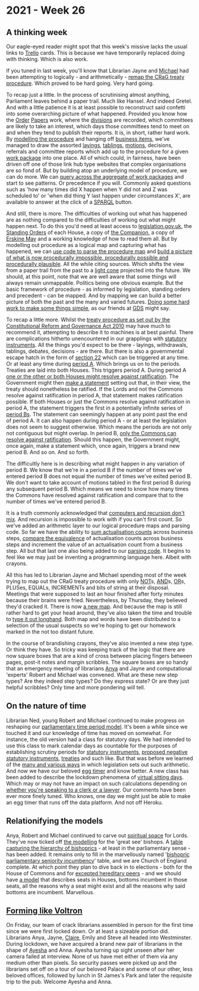 # 2021 - Week 26

## A thinking week

Our eagle-eyed reader might spot that this week's missive lacks the usual links to [Trello](https://en.wikipedia.org/wiki/Trello) cards. This is because we have temporarily replaced doing with thinking. Which is also work.

If you tuned in last week, you'll know that Librarian Jayne and [Michael](https://twitter.com/fantasticlife) had been attempting to logically - and arithmetically - [remap the CRaG treaty procedure](https://ukparliament.github.io/ontologies/procedure/flowcharts/crag-treaties/logic-gates/crag-treaties.pdf). Which proved to be hard going. Very hard going.

To recap just a little. In the process of scrutinising almost anything, Parliament leaves behind a paper trail. Much like Hansel. And indeed Gretel. And with a little patience it is at least possible to reconstruct said confetti into some overarching picture of what happened. Provided you know how the [Order](https://commonsbusiness.parliament.uk/document/48969/html) [Papers](https://lordsbusiness.parliament.uk/?businessPaperDate=2021-07-05) work, where the [divisions](https://www.parliament.uk/globalassets/documents/commons-information-office/Divisions.pdf) are recorded, which committees are likely to take an interest, which days those committees tend to meet on and when they tend to publish their reports. It is, in short, rather hard work. By [modelling the procedure](https://ukparliament.github.io/ontologies/procedure/procedure-ontology.html) and hanging off [business items](https://ukparliament.github.io/ontologies/procedure/procedure-ontology.html#d4e211), we've managed to draw the assorted [layings](https://ukparliament.github.io/ontologies/laying/laying-ontology.html#d4e106), [tablings](https://ukparliament.github.io/ontologies/tabling/tabling-ontology.html), [motions](https://ukparliament.github.io/ontologies/procedure/flowcharts/meta/motions/logic-gates/motion.pdf), decisions, referrals and committee reports which add up to the procedure for a given [work package](https://ukparliament.github.io/ontologies/procedure/procedure-ontology.html#d4e222) into one place. All of which could, in fairness, have been driven off one of those link hub type websites that complex organisations are so fond of. But by building atop an underlying model of procedure, we can do more. We can [query across the aggregate of work packages](https://ukparliament.github.io/ontologies/procedure/meta/queries/) and start to see patterns. Or precedence if you will. Commonly asked questions such as 'how many times did X happen when Y did not and Z was scheduled to' or 'when did thing Y last happen under circumstances X', are available to answer at the click of a [SPARQL](https://en.wikipedia.org/wiki/SPARQL) button.
 
And still, there is more. The difficulties of working out what has happened are as nothing compared to the difficulties of working out what might happen next. To do this you'd need at least access to [legislation.gov.uk](https://www.legislation.gov.uk/), the [Standing Orders](https://api.parliament.uk/standing-orders) of each House, a copy of [the Companion](https://publications.parliament.uk/pa/ld/ldcomp/compso2017/compso02.htm), a copy of [Erskine May](https://erskinemay.parliament.uk/) and a working knowledge of how to read them all. But by modelling out procedure as a logical map and capturing what has happened, we can [use code to parse the procedure map](https://api.parliament.uk/procedures/meta/comments) and [build a picture of what is now procedurally impossible, procedurally possible and procedurally plausible](https://api.parliament.uk/procedures/work-packages/9). All the while citing sources. Which shifts the view from a paper trail from the past to a [light cone](https://en.wikipedia.org/wiki/Light_cone) projected into the future. We should, at this point, note that we are well aware that some things will always remain unmappable. Politics being one obvious example. But the basic framework of procedure - as informed by legislation, standing orders and precedent - can be mapped. And by mapping we can build a better picture of both the past and the many and varied futures. [Doing some hard work to make some things simple](https://www.gov.uk/guidance/government-design-principles#do-the-hard-work-to-make-it-simple), as our friends at [GDS](https://www.gov.uk/government/organisations/government-digital-service) might say.

To recap a little more. Whilst the [treaty procedure as set out by the Constitutional Reform and Governance Act 2010](https://www.legislation.gov.uk/ukpga/2010/25/part/2#section-20) may have much to recommend it, attempting to describe it to machines is at best painful. There are complications hitherto unencountered in our grapplings with [statutory instruments](https://en.wikipedia.org/wiki/Statutory_instrument_(UK)). All the things you'd expect to be there - layings, withdrawals, tablings, debates, decisions - are there. But there is also a governmental escape hatch in the form of [section 22](https://www.legislation.gov.uk/ukpga/2010/25/section/22#section-22) which can be triggered at any time. Or at least any time during [period A](https://www.legislation.gov.uk/ukpga/2010/25/section/20#section-20-2). Which brings us on to the periods. Treaties are laid into both Houses. This triggers period A. During period A [one or the other or both Houses might resolve against ratification](https://www.legislation.gov.uk/ukpga/2010/25/section/20#section-20-1-c). The Government might then [make a statement](https://www.legislation.gov.uk/ukpga/2010/25/section/20#section-20-4-a) setting out that, in their view, the treaty should nonetheless be ratified. If the Lords and not the Commons resolve against ratification in period A, that statement makes ratification possible. If both Houses or just the Commons resolve against ratification in period A, the statement triggers the first in a potentially infinite series of [period Bs](https://www.legislation.gov.uk/ukpga/2010/25/section/20#section-20-5). The statement can seemingly happen at  any point past the end of period A.  It can also happen during period A - or at least the legislation does not seem to suggest otherwise.  Which means the periods are not only not contiguous but might overlap. In period B, [only the Commons can resolve against ratification](https://www.legislation.gov.uk/ukpga/2010/25/section/20#section-20-4-b). Should this happen, the Government might, once again, make a statement which, once again, triggers a brand new period B. And so on. And so forth.

The difficultly here is in describing what might happen in any variation of period B. We know that we're in a period B if the number of times we've entered period B does not equal the number of times we've exited period B. We don't want to take account of motions tabled in the first period B during any subsequent period B. Which means we need to know how many times the Commons have resolved against ratification and compare that to the number of times we've entered period B.

It is a truth commonly acknowledged that [computers and recursion don't mix](https://en.wikipedia.org/wiki/Infinite_loop). And recursion is impossible to work with if you can't first count. So we've added an arithmetic layer to our logical procedure maps and parsing code. So far we have the ability to [sum actualisation counts](https://api.parliament.uk/procedures/comments/plus_step.rb.html) across business steps, [compare the equivalence](https://api.parliament.uk/procedures/comments/equals_step.rb.html) of actualisation counts across business steps and increment the value of an actualisation count from a business step. All but that last one also being added to our [parsing code](https://api.parliament.uk/procedures/meta/comments). It begins to feel like we may just be inventing a programming language here. Albeit with crayons.

All this has led to Librarian Jayne and Michael spending most of the week trying to map out the CRaG treaty procedure with only [NOT](https://api.parliament.uk/procedures/comments/not_step.rb.html)s, [AND](https://api.parliament.uk/procedures/comments/and_step.rb.html)s, [OR](https://api.parliament.uk/procedures/comments/or_step.rb.html)s, PLUSes, EQUALs, INCREMENTs and bits of string at their disposal. Meetings that were supposed to last an hour finished after forty minutes because their brains were fried. Nevertheless, by Thursday, they believed they'd cracked it. There is now [a new map](https://ukparliament.github.io/ontologies/procedure/flowcharts/crag-treaties/logic-gates/redux/redux.pdf). And because the map is still rather hard to get your head around, they've also taken the time and trouble to [type it out longhand](https://ukparliament.github.io/ontologies/procedure/flowcharts/crag-treaties/logic-gates/redux/). Both map and words have been distributed to a selection of the usual suspects so we're hoping to get our homework marked in the not too distant future.

In the course of brandishing crayons, they've also invented a new step type. Or think they have. So tricky was keeping track of the logic that there are now square boxes that are a kind of cross between placing fingers between pages, post-it notes and margin scribbles. The square boxes are so handy that an emergency meeting of librarians [Anya](https://twitter.com/bitten_) and Jayne and computational 'experts' Robert and Michael was convened. What are these new step types? Are they indeed step types? Do they express state? Or are they just helpful scribbles? Only time and more pondering will tell.

## On the nature of time

Librarian Ned, young Robert and Michael continued to make progress on reshaping our [parliamentary time period model](https://ukparliament.github.io/ontologies/time-period/time-period-ontology.html). It's been a while since we touched it and our knowledge of time has moved on somewhat. For instance, the old version had a class for statutory days. We had intended to use this class to mark calendar days as countable for the purposes of establishing scrutiny periods for [statutory instruments](https://en.wikipedia.org/wiki/Statutory_instrument_(UK)), [proposed negative statutory instruments](https://www.gov.uk/eu-withdrawal-act-2018-statutory-instruments), [treaties](https://en.wikipedia.org/wiki/Treaty) and such like. But that was before we learned of the [many and various ways](https://parliament-calendar.herokuapp.com/meta/comments) in which legislation sets out such arithmetic. And now we have our beloved [egg timer](https://parliament-calendar.herokuapp.com/) and know better. A new class has been added to describe the lockdown phenomena of [virtual sitting days](https://ukparliament.github.io/ontologies/time-period/time-period-ontology.html#d4e258). Which may or may not have an impact on such calculations depending on [whether you're speaking to a clerk or a lawyer](https://github.com/fantasticlife/egg-timer/blob/master/lib/monkey_patching/date.rb#L141). Our comments have been ever more finely tuned. Who knows, one day we might just be able to make an egg timer that runs off the data platform. And not off Heroku.

## Relationifying the models

Anya, Robert and Michael continued to carve out [spiritual space](https://en.wikipedia.org/wiki/Lords_Spiritual) for Lords. They've now ticked off [the modelling](https://github.com/ukparliament/ontologies/blob/master/meta/relational/schema.sql#L253) for the 'great see' bishops. A [table capturing the hierarchy of bishoprics](https://github.com/ukparliament/ontologies/blob/master/meta/relational/schema.sql#L221) - at least in the parliamentary sense - has been added. It remains only to fill in the marvellously named '[bishopric parliamentary seniority incumbency](https://github.com/ukparliament/ontologies/blob/master/meta/relational/schema.sql#L263)' table, and we are Church of England complete. At which point they plan to dive back in to elections - both for the House of Commons and for [excepted hereditary peers](https://en.wikipedia.org/wiki/By-elections_to_the_House_of_Lords) - and we should have [a model](https://ukparliament.github.io/ontologies/meta/relational/) that describes seats in Houses, bottoms incumbent in those seats, all the reasons why a seat might exist and all the reasons why said bottoms are incumbent. Marvellous.

## [Forming like Voltron](https://www.youtube.com/watch?v=2kkJDHRYxWM)

On Friday, our team of crack librarians assembled in person for the first time since we were first locked down. Or at least a sizeable portion did. Librarians Anya, Jayne, [Claire](https://twitter.com/tinysprite), Emily and Steve all headed into Westminster. During lockdown, we have acquired a brand new pair of librarians in the shape of [Ayesha](https://twitter.com/askalibrarylady) and Anna. Ayesha turning up sight unseen after her camera failed at interview. None of us have met either of them via any medium other than pixels. So security passes were picked up and the librarians set off on a tour of our beloved Palace and some of our other, less beloved  offices, followed by lunch in St James's Park and later the requisite trip to the pub. Welcome Ayesha and Anna.







